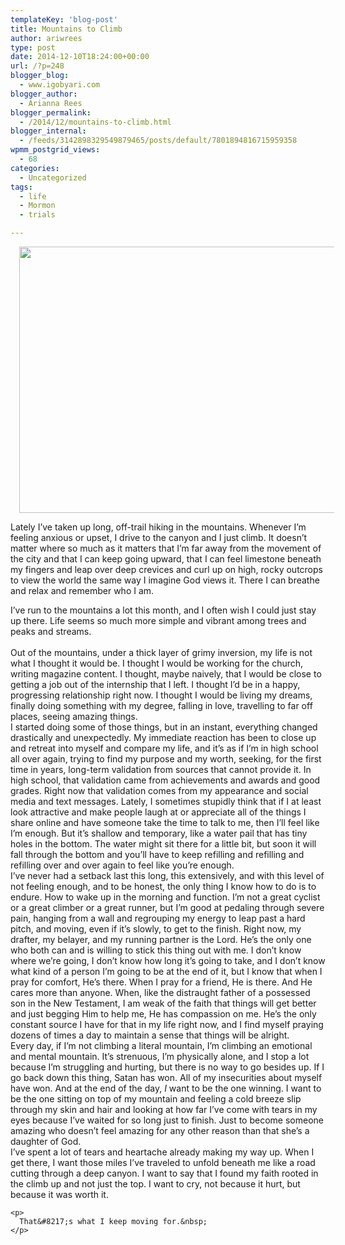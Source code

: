 ```yaml
---
templateKey: 'blog-post'
title: Mountains to Climb
author: ariwrees
type: post
date: 2014-12-10T18:24:00+00:00
url: /?p=248
blogger_blog:
  - www.igobyari.com
blogger_author:
  - Arianna Rees
blogger_permalink:
  - /2014/12/mountains-to-climb.html
blogger_internal:
  - /feeds/3142898329549879465/posts/default/7801894816715959358
wpmm_postgrid_views:
  - 68
categories:
  - Uncategorized
tags:
  - life
  - Mormon
  - trials

---
```

<div dir="ltr" style="text-align: left;">
  <div style="clear: both; text-align: center;">
    <a href="http://www.igobyari.com/wp-content/uploads/2014/12/mountainsblackandwhite.jpg" style="margin-left: 1em; margin-right: 1em;"><img border="0" src="http://www.igobyari.com/wp-content/uploads/2014/12/mountainsblackandwhite.jpg" height="426" width="640" /></a>
  </div>
  
  <div>
  </div>
  
  <p>
    Lately I&#8217;ve taken up long, off-trail hiking in the mountains. Whenever I&#8217;m feeling anxious or upset, I drive to the canyon and I just climb. It doesn&#8217;t matter where so much as it matters that I&#8217;m far away from the movement of the city and that I can keep going upward, that I can feel limestone beneath my fingers and leap over deep crevices and curl up on high, rocky outcrops to view the world the same way I imagine God views it. There I can breathe and relax and remember who I am.&nbsp;
  </p>
  
  <div>
  </div>
  
  <div>
    I&#8217;ve run to the mountains a lot this month, and I often wish I could just stay up there. Life seems so much more simple and vibrant among trees and peaks and streams. &nbsp;&nbsp;
  </div>
  
  <div>
  </div>
  
  <div>
    <a name='more'></a>&nbsp;
  </div>
  
  <div>
    Out of the mountains, under a thick layer of grimy inversion, my life is not what I thought it would be. I thought I would be working for the church, writing magazine content. I thought, maybe naively, that I would be close to getting a job out of the internship that I left. I thought I&#8217;d be in a happy, progressing relationship right now. I thought I would be living my dreams, finally doing something with my degree, falling in love, travelling to far off places, seeing amazing things.&nbsp;
  </div>
  
  <div>
  </div>
  
  <div>
    I started doing some of those things, but in an instant, everything changed drastically and unexpectedly. My immediate reaction has been to close up and retreat into myself and compare my life, and it&#8217;s as if I&#8217;m in high school all over again, trying to find my purpose and my worth, seeking, for the first time in years, long-term validation from sources that cannot provide it. In high school, that validation came from achievements and awards and good grades. Right now that validation comes from my appearance and social media and text messages. Lately, I sometimes stupidly think that if I at least look attractive and make people laugh at or appreciate all of the things I share online and have someone take the time to talk to me, then I&#8217;ll feel like I&#8217;m enough. But it&#8217;s shallow and temporary, like a water pail that has tiny holes in the bottom. The water might sit there for a little bit, but soon it will fall through the bottom and you&#8217;ll have to keep refilling and refilling and refilling over and over again to feel like you&#8217;re enough.&nbsp;
  </div>
  
  <div>
  </div>
  
  <div>
    I&#8217;ve never had a setback last this long, this extensively, and with this level of not feeling enough, and to be honest, the only thing I know how to do is to endure. How to wake up in the morning and function. I&#8217;m not a great cyclist or a great climber or a great runner, but I&#8217;m good at pedaling through severe pain, hanging from a wall and regrouping my energy to leap past a hard pitch, and moving, even if it&#8217;s slowly, to get to the finish. Right now, my drafter, my belayer, and my running partner is the Lord. He&#8217;s the only one who both can and is willing to stick this thing out with me. I don&#8217;t know where we&#8217;re going, I don&#8217;t know how long it&#8217;s going to take, and I don&#8217;t know what kind of a person I&#8217;m going to be at the end of it, but I know that when I pray for comfort, He&#8217;s there. When I pray for a friend, He is there. And He cares more than anyone. When, like the distraught father of a possessed son in the New Testament, I am weak of the faith that things will get better and just begging Him to help me, He has compassion on me. He&#8217;s the only constant source I have for that in my life right now, and I find myself praying dozens of times a day to maintain a sense that things will be alright.&nbsp;
  </div>
  
  <div>
  </div>
  
  <div>
    Every day, if I&#8217;m not climbing a literal mountain, I&#8217;m climbing an emotional and mental mountain. It&#8217;s strenuous, I&#8217;m physically alone, and I stop a lot because I&#8217;m struggling and hurting, but there is no way to go besides up. If I go back down this thing, Satan has won. All of my insecurities about myself have won. And at the end of the day, <i>I </i>want to be the one winning. I want to be the one sitting on top of my mountain and feeling a cold breeze slip through my skin and hair and looking at how far I&#8217;ve come with tears in my eyes because I&#8217;ve waited for so long just to finish. Just to become someone amazing who doesn&#8217;t feel amazing for any other reason than that she&#8217;s a daughter of God. &nbsp;&nbsp;&nbsp; &nbsp;
  </div>
  
  <div>
  </div>
  
  <div>
    I&#8217;ve spent a lot of tears and heartache already making my way up. When I get there, I want those miles I&#8217;ve traveled to unfold beneath me like a road cutting through a deep canyon. I want to say that I found my faith rooted in the climb up and not just the top. I want to cry, not because it hurt, but because it was worth it.</p> 
    
    <p>
      That&#8217;s what I keep moving for.&nbsp;
    </p>
  </div>
</div>